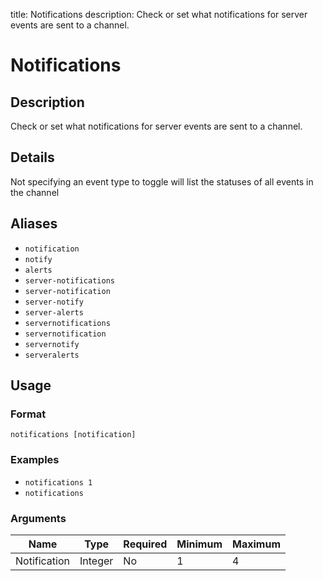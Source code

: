 title: Notifications
description: Check or set what notifications for server events are sent to a channel.

# Notifications

## Description

Check or set what notifications for server events are sent to a channel.

## Details

Not specifying an event type to toggle will list the statuses of all events in the channel

## Aliases

* `notification`
* `notify`
* `alerts`
* `server-notifications`
* `server-notification`
* `server-notify`
* `server-alerts`
* `servernotifications`
* `servernotification`
* `servernotify`
* `serveralerts`

## Usage

### Format

`notifications [notification]`

### Examples

* `notifications 1`
* `notifications`

### Arguments

| Name         | Type    | Required | Minimum | Maximum |
|--------------|---------|----------|---------|---------|
| Notification | Integer | No       | 1       | 4       |
